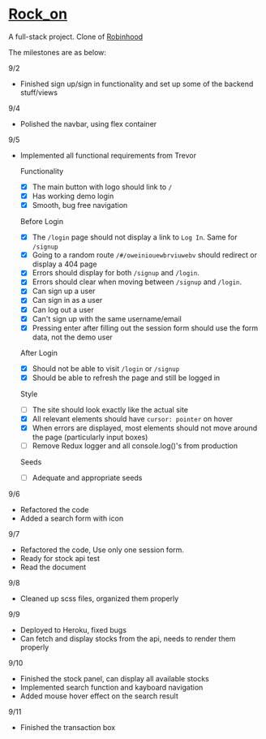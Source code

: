 # [Rock_on](https://rock-on-5566.herokuapp.com/)

A full-stack project. Clone of [Robinhood](https://robinhood.com/)

The milestones are as below:

9/2 
* Finished sign up/sign in functionality and set up some of the backend stuff/views

9/4
* Polished the navbar, using flex container
  
9/5
* Implemented all functional requirements from Trevor

  Functionality
    - [x] The main button with logo should link to `/`
    - [x] Has working demo login
    - [x] Smooth, bug free navigation
  ​

  Before Login
    - [x] The `/login` page should not display a link to `Log In`. Same for `/signup`
    - [x] Going to a random route `/#/oweiniouewbrviuwebv` should redirect or display a 404 page
    - [x] Errors should display for both `/signup` and `/login`.
    - [x] Errors should clear when moving between `/signup` and `/login`.
    - [x] Can sign up a user
    - [x] Can sign in as a user
    - [x] Can log out a user
    - [x] Can't sign up with the same username/email
    - [x] Pressing enter after filling out the session form should use the form data, not the demo user
  ​

  After Login
    - [x] Should not be able to visit `/login` or `/signup`
    - [x] Should be able to refresh the page and still be logged in
  ​

  ​Style
  - [ ] The site should look exactly like the actual site
  - [x] All relevant elements should have `cursor: pointer` on hover
  - [x] When errors are displayed, most elements should not move around the page (particularly input boxes)
  - [ ] Remove Redux logger and all console.log()'s from production

  Seeds
    - [ ] Adequate and appropriate seeds

9/6
* Refactored the code
* Added a search form with icon

9/7
* Refactored the code, Use only one session form.
* Ready for stock api test
* Read the document

9/8
* Cleaned up scss files, organized them properly

9/9
* Deployed to Heroku, fixed bugs
* Can fetch and display stocks from the api, needs to render them properly

9/10
* Finished the stock panel, can display all available stocks
* Implemented search function and kayboard navigation
* Added mouse hover effect on the search result

9/11
* Finished the transaction box
